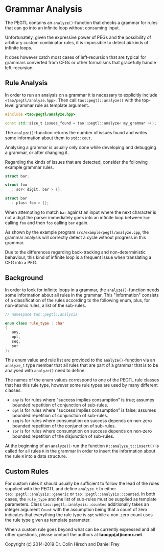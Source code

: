 # Grammar Analysis

The PEGTL contains an `analyze()`-function that checks a grammar for rules that can go into an infinite loop without consuming input.

Unfortunately, given the expressive power of PEGs and the possibility of arbitrary custom combinator rules, it is impossible to detect *all* kinds of infinite loops.

It does however catch most cases of left-recursion that are typical for grammars converted from CFGs or other formalisms that gracefully handle left-recursion.

## Rule Analysis

In order to run an analysis on a grammar it is necessary to explicitly include `<tao/pegtl/analyze.hpp>`.
Then call `tao::pegtl::analyze()` with the top-level grammar rule as template argument.

```c++
#include <tao/pegtl/analyze.hpp>

const std::size_t issues_found = tao::pegtl::analyze< my_grammar >();
```

The `analyze()`-function returns the number of issues found and writes some information about them to `std::cout`.

Analysing a grammar is usually only done while developing and debugging a grammar, or after changing it.

Regarding the kinds of issues that are detected, consider the following example grammar rules.

```c++
struct bar;

struct foo
   : sor< digit, bar > {};

struct bar
   : plus< foo > {};
```

When attempting to match `bar` against an input where the next character is not a digit the parser immediately goes into an infinite loop between `bar` calling `foo` and then `foo` calling `bar` again.

As shown by the example program `src/example/pegtl/analyze.cpp`, the grammar analysis will correctly detect a cycle without progress in this grammar.

Due to the differences regarding back-tracking and non-deterministic behaviour, this kind of infinite loop is a frequent issue when translating a CFG into a PEG.

## Background

In order to look for infinite loops in a grammar, the `analyze()`-function needs some information about all rules in the grammar.
This "information" consists of a classification of the rules according to the following enum, plus, for non-atomic rules, a list of the sub-rules.

```c++
// namespace tao::pegtl::analysis

enum class rule_type : char
{
   any,
   opt,
   seq,
   sor
};
```

This enum value and rule list are provided to the `analyze()`-function via an `analyze_t` type member that all rules that are part of a grammar that is to be analysed with `analyze()` need to define.

The names of the enum values correspond to one of the PEGTL rule classes that has this rule type, however some rule types are used by many different classes.

* `any` is for rules where "success implies consumption" is true; assumes bounded repetition of conjunction of sub-rules.
* `opt` is for rules where "success implies consumption" is false; assumes bounded repetition of conjunction of sub-rules.
* `seq` is for rules where consumption on success depends on non-zero bounded repetition of the conjunction of sub-rules.
* `sor` is for rules where consumption on success depends on non-zero bounded repetition of the disjunction of sub-rules.

At the beginning of an `analyze()`-run the function `R::analyze_t::insert()` is called for all rules `R` in the grammar in order to insert the information about the rule `R` into a data structure.

## Custom Rules

For custom rules it should usually be sufficient to follow the lead of the rules supplied with the PEGTL and define `analyze_t` to either `tao::pegtl::analysis::generic` or `tao::pegtl::analysis::counted`.
In both cases, the `rule_type` and the list of sub-rules must be supplied as template parameters.
Class `tao::pegtl::analysis::counted` additionally takes an integer argument `Count` with the assumption being that a count of zero indicates that everything the rule type is `opt` while a non-zero count uses the rule type given as template parameter.

When a custom rule goes beyond what can be currently expressed and all other questions, please contact the authors at **taocpp(at)icemx.net**.

Copyright (c) 2014-2019 Dr. Colin Hirsch and Daniel Frey
